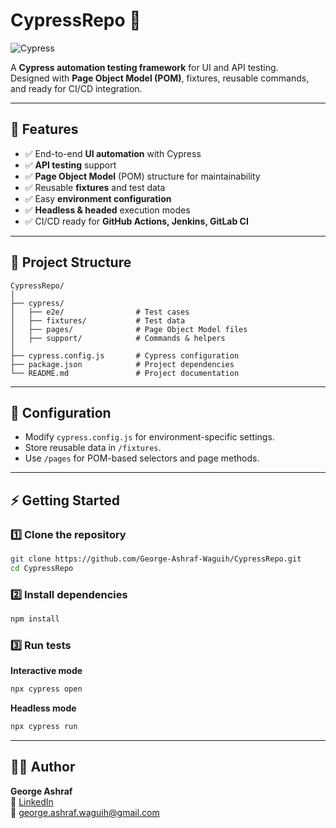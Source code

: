 # CypressRepo 🚀  
![Cypress](https://img.shields.io/badge/Cypress-12.x-brightgreen?logo=cypress)

A **Cypress automation testing framework** for UI and API testing.  
Designed with **Page Object Model (POM)**, fixtures, reusable commands, and ready for CI/CD integration.

---

## 📌 Features
- ✅ End-to-end **UI automation** with Cypress  
- ✅ **API testing** support  
- ✅ **Page Object Model** (POM) structure for maintainability  
- ✅ Reusable **fixtures** and test data  
- ✅ Easy **environment configuration**  
- ✅ **Headless & headed** execution modes  
- ✅ CI/CD ready for **GitHub Actions, Jenkins, GitLab CI**

---

## 📂 Project Structure
```plaintext
CypressRepo/
│
├── cypress/
│   ├── e2e/                # Test cases
│   ├── fixtures/           # Test data
│   ├── pages/              # Page Object Model files
│   ├── support/            # Commands & helpers
│
├── cypress.config.js       # Cypress configuration
├── package.json            # Project dependencies
└── README.md               # Project documentation
```

---

## 🔧 Configuration
- Modify `cypress.config.js` for environment-specific settings.  
- Store reusable data in `/fixtures`.  
- Use `/pages` for POM-based selectors and page methods.  

---

## ⚡ Getting Started

### 1️⃣ Clone the repository
```bash
git clone https://github.com/George-Ashraf-Waguih/CypressRepo.git
cd CypressRepo
```

### 2️⃣ Install dependencies
```bash
npm install
```

### 3️⃣ Run tests  

**Interactive mode**  
```bash
npx cypress open
```

**Headless mode**  
```bash
npx cypress run
```

---

## 👨‍💻 Author
**George Ashraf**  
💼 [LinkedIn](https://www.linkedin.com/in/george-ashraf/)  
📧 george.ashraf.waguih@gmail.com
